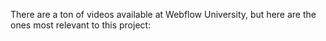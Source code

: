There are a ton of videos available at Webflow University, but here are the ones most relevant to this project:

